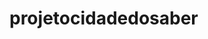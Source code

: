 # projetocidadedosaber

<div align="center>
  ![Em desenvolvimento](https://img.shields.io/badge/Status-Em%20desenvolvimento-yellow)
  </div>
Arquivo do projeto Cidade do Saber dos alunos de DSI do SENAI.
